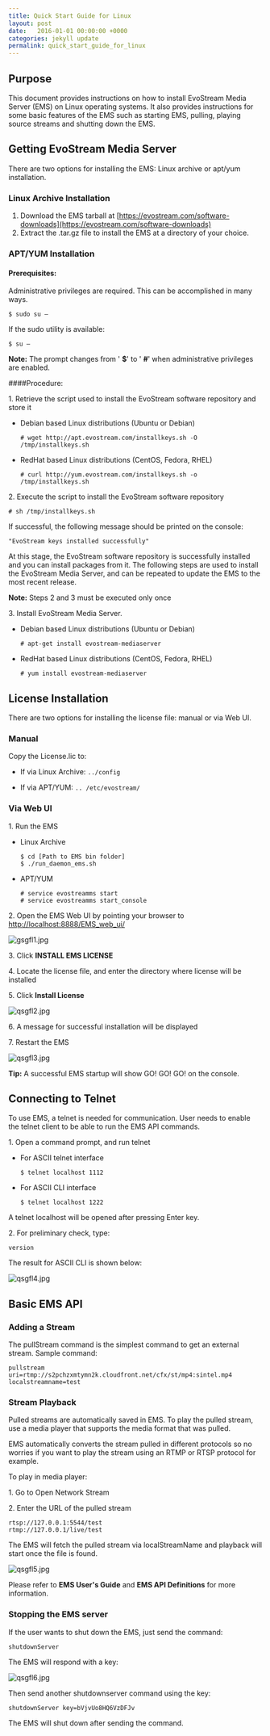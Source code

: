 ```yaml
---
title: Quick Start Guide for Linux
layout: post
date:   2016-01-01 00:00:00 +0000
categories: jekyll update
permalink: quick_start_guide_for_linux
---
```


## Purpose

This document provides instructions on how to install EvoStream Media Server (EMS) on Linux operating systems. It also provides instructions for some basic features of the EMS such as starting EMS, pulling, playing source streams and shutting down the EMS.

## Getting EvoStream Media Server

There are two options for installing the EMS: Linux archive or apt/yum installation.

### Linux Archive Installation

1. Download the EMS tarball at [https://evostream.com/software-downloads](https://evostream.com/software-downloads)
2. Extract the .tar.gz file to install the EMS at a directory of your choice.

### APT/YUM Installation

#### Prerequisites:

Administrative privileges are required. This can be accomplished in many ways.

    $ sudo su –

If the sudo utility is available:

    $ su –

**Note:**
The prompt changes from ' **$**' to ' **#**' when administrative privileges are enabled.

####Procedure:

1\. Retrieve the script used to install the EvoStream software repository and store it

  - Debian based Linux distributions (Ubuntu or Debian)  

        # wget http://apt.evostream.com/installkeys.sh -O /tmp/installkeys.sh

  - RedHat based Linux distributions (CentOS, Fedora, RHEL)  

        # curl http://yum.evostream.com/installkeys.sh -o /tmp/installkeys.sh

2\. Execute the script to install the EvoStream software repository  

    # sh /tmp/installkeys.sh

If successful, the following message should be printed on the console:  

    "EvoStream keys installed successfully"

At this stage, the EvoStream software repository is successfully installed and you can install packages from it.
The following steps are used to install the EvoStream Media Server, and can be repeated to update the EMS to the most recent release.

**Note:**
Steps 2 and 3 must be executed only once

3\. Install EvoStream Media Server.

  - Debian based Linux distributions (Ubuntu or Debian)  

        # apt-get install evostream-mediaserver

  - RedHat based Linux distributions (CentOS, Fedora, RHEL)  

        # yum install evostream-mediaserver

## License Installation

There are two options for installing the license file: manual or via Web UI.

### Manual

Copy the License.lic to:

- If via Linux Archive: `../config`

- If via APT/YUM: `.. /etc/evostream/`

### Via Web UI

1\. Run the EMS

  - Linux Archive  

        $ cd [Path to EMS bin folder]
        $ ./run_daemon_ems.sh

  - APT/YUM  

        # service evostreamms start
        # service evostreamms start_console  

2\. Open the EMS Web UI by pointing your browser to [http://localhost:8888/EMS_web_ui/](http://localhost:8888/EMS_web_ui/)

   ![gsgfl1.jpg]({{site.baseurl}}/assets/qsgfl1.jpg)

3\. Click **INSTALL EMS LICENSE**

4\. Locate the license file, and enter the directory where license will be installed

5\. Click **Install License**

   ![qsgfl2.jpg]({{site.baseurl}}/assets/qsgfl2.jpg)
 
6\. A message for successful installation will be displayed

7\. Restart the EMS

   ![qsgfl3.jpg]({{site.baseurl}}/assets/qsgfl3.jpg)

**Tip:** A successful EMS startup will show GO! GO! GO! on the console.

## Connecting to Telnet

To use EMS, a telnet is needed for communication. User needs to enable the telnet client to be able to run the EMS API commands.

1\. Open a command prompt, and run telnet

  - For ASCII telnet interface  

        $ telnet localhost 1112

  - For ASCII CLI interface  

        $ telnet localhost 1222

A telnet localhost will be opened after pressing Enter key.

2\. For preliminary check, type:  

    version

The result for ASCII CLI is shown below:

![qsgfl4.jpg]({{site.baseurl}}/assets/qsgfl4.jpg)

## Basic EMS API

### Adding a Stream

The pullStream command is the simplest command to get an external stream.
Sample command:  

    pullstream uri=rtmp://s2pchzxmtymn2k.cloudfront.net/cfx/st/mp4:sintel.mp4 localstreamname=test


### Stream Playback

Pulled streams are automatically saved in EMS. To play the pulled stream, use a media player that supports the media format that was pulled.

EMS automatically converts the stream pulled in different protocols so no worries if you want to play the stream using an RTMP or RTSP protocol for example.

To play in media player:

1\. Go to Open Network Stream

2\. Enter the URL of the pulled stream  

    rtsp://127.0.0.1:5544/test
    rtmp://127.0.0.1/live/test

The EMS will fetch the pulled stream via localStreamName and playback will start once the file is found.

![qsgfl5.jpg]({{site.baseurl}}/assets/qsgfl5.jpg)

Please refer to **EMS User's Guide** and **EMS API Definitions** for more information.

### Stopping the EMS server

If the user wants to shut down the EMS, just send the command:  

    shutdownServer

The EMS will respond with a key:

![qsgfl6.jpg]({{site.baseurl}}/assets/qsgfl6.jpg)

Then send another shutdownserver command using the key:  

    shutdownServer key=bVjvUo8HQ6VzDFJv

The EMS will shut down after sending the command.
